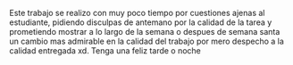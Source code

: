Este trabajo se realizo con muy poco tiempo por cuestiones ajenas al estudiante, pidiendo disculpas de antemano 
por la calidad de la tarea y prometiendo mostrar a lo largo de la semana o despues de semana santa un cambio mas 
admirable en la calidad del trabajo por mero despecho a la calidad entregada xd. 
Tenga una feliz tarde o noche
